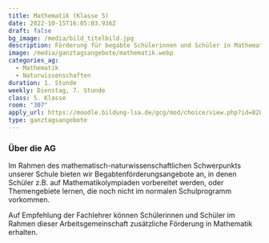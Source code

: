```yaml
---
title: Mathematik (Klasse 5)
date: 2022-10-15T16:05:03.936Z
draft: false
bg_image: /media/bild_titelbild.jpg
description: Förderung für begabte Schülerinnen und Schüler in Mathematik.
image: /media/ganztagsangebote/mathematik.webp
categories_ag:
  - Mathematik
  - Naturwissenschaften
duration: 1. Stunde
weekly: Dienstag, 7. Stunde
class: 5. Klasse
room: "307"
apply_url: https://moodle.bildung-lsa.de/gcg/mod/choice/view.php?id=828
type: ganztagsangebote
---
```

### Über die AG

Im Rahmen des mathematisch-naturwissenschaftlichen Schwerpunkts unserer Schule bieten wir Begabtenförderungsangebote an, in denen Schüler z.B. auf Mathematikolympiaden vorbereitet werden, oder Themengebiete lernen, die noch nicht im normalen Schulprogramm vorkommen.

Auf Empfehlung der Fachlehrer können Schülerinnen und Schüler im Rahmen dieser Arbeitsgemeinschaft zusätzliche Förderung in Mathematik erhalten.
